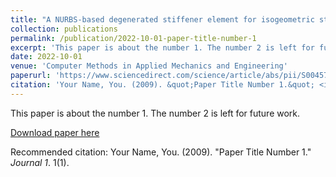 ```yaml
---
title: "A NURBS-based degenerated stiffener element for isogeometric static and buckling analysis"
collection: publications
permalink: /publication/2022-10-01-paper-title-number-1
excerpt: 'This paper is about the number 1. The number 2 is left for future work.'
date: 2022-10-01
venue: 'Computer Methods in Applied Mechanics and Engineering'
paperurl: 'https://www.sciencedirect.com/science/article/abs/pii/S0045782522003814'
citation: 'Your Name, You. (2009). &quot;Paper Title Number 1.&quot; <i>Journal 1</i>. 1(1).'
---
```

This paper is about the number 1. The number 2 is left for future work.

[Download paper here](https://www.sciencedirect.com/science/article/abs/pii/S0045782522003814)

Recommended citation: Your Name, You. (2009). "Paper Title Number 1." <i>Journal 1</i>. 1(1).